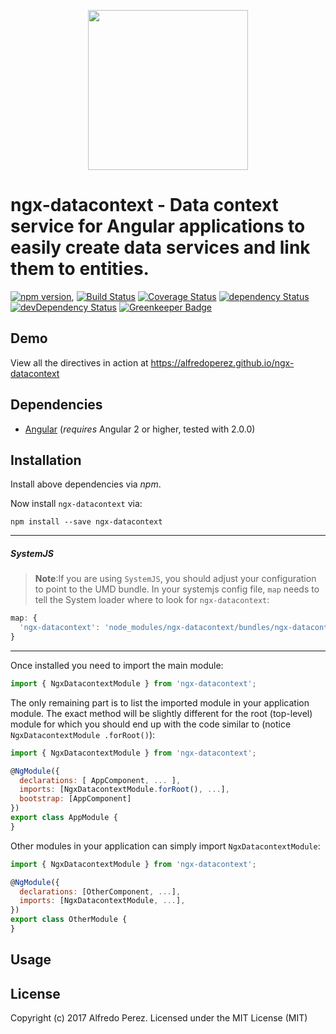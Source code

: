 <p align="center">
  <img height="256px" width="256px" style="text-align: center;" src="https://cdn.rawgit.com/alfredoperez/ngx-datacontext/master/demo/src/assets/logo.svg">
</p>

# ngx-datacontext - Data context service for Angular applications to easily create data services and link them to entities.

[![npm version](https://badge.fury.io/js/ngx-datacontext.svg)](https://badge.fury.io/js/ngx-datacontext),
[![Build Status](https://travis-ci.org/alfredoperez/ngx-datacontext.svg?branch=master)](https://travis-ci.org/alfredoperez/ngx-datacontext)
[![Coverage Status](https://coveralls.io/repos/github/alfredoperez/ngx-datacontext/badge.svg?branch=master)](https://coveralls.io/github/alfredoperez/ngx-datacontext?branch=master)
[![dependency Status](https://david-dm.org/alfredoperez/ngx-datacontext/status.svg)](https://david-dm.org/alfredoperez/ngx-datacontext)
[![devDependency Status](https://david-dm.org/alfredoperez/ngx-datacontext/dev-status.svg?branch=master)](https://david-dm.org/alfredoperez/ngx-datacontext#info=devDependencies)
[![Greenkeeper Badge](https://badges.greenkeeper.io/alfredoperez/ngx-datacontext.svg)](https://greenkeeper.io/)

## Demo

View all the directives in action at https://alfredoperez.github.io/ngx-datacontext

## Dependencies
* [Angular](https://angular.io) (*requires* Angular 2 or higher, tested with 2.0.0)

## Installation
Install above dependencies via *npm*. 

Now install `ngx-datacontext` via:
```shell
npm install --save ngx-datacontext
```

---
##### SystemJS
>**Note**:If you are using `SystemJS`, you should adjust your configuration to point to the UMD bundle.
In your systemjs config file, `map` needs to tell the System loader where to look for `ngx-datacontext`:
```js
map: {
  'ngx-datacontext': 'node_modules/ngx-datacontext/bundles/ngx-datacontext.umd.js',
}
```
---

Once installed you need to import the main module:
```js
import { NgxDatacontextModule } from 'ngx-datacontext';
```
The only remaining part is to list the imported module in your application module. The exact method will be slightly
different for the root (top-level) module for which you should end up with the code similar to (notice ` NgxDatacontextModule .forRoot()`):
```js
import { NgxDatacontextModule } from 'ngx-datacontext';

@NgModule({
  declarations: [ AppComponent, ... ],
  imports: [NgxDatacontextModule.forRoot(), ...],  
  bootstrap: [AppComponent]
})
export class AppModule {
}
```

Other modules in your application can simply import ` NgxDatacontextModule `:

```js
import { NgxDatacontextModule } from 'ngx-datacontext';

@NgModule({
  declarations: [OtherComponent, ...],
  imports: [NgxDatacontextModule, ...], 
})
export class OtherModule {
}
```

## Usage



## License

Copyright (c) 2017 Alfredo Perez. Licensed under the MIT License (MIT)

